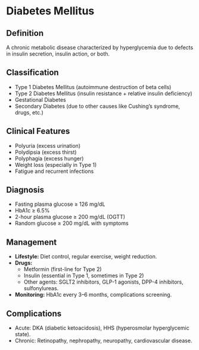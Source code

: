 # Diabetes Mellitus

## Definition
A chronic metabolic disease characterized by hyperglycemia due to defects in insulin secretion, insulin action, or both.

## Classification
- Type 1 Diabetes Mellitus (autoimmune destruction of beta cells)
- Type 2 Diabetes Mellitus (insulin resistance + relative insulin deficiency)
- Gestational Diabetes
- Secondary Diabetes (due to other causes like Cushing’s syndrome, drugs, etc.)

## Clinical Features
- Polyuria (excess urination)
- Polydipsia (excess thirst)
- Polyphagia (excess hunger)
- Weight loss (especially in Type 1)
- Fatigue and recurrent infections

## Diagnosis
- Fasting plasma glucose ≥ 126 mg/dL
- HbA1c ≥ 6.5%
- 2-hour plasma glucose ≥ 200 mg/dL (OGTT)
- Random glucose ≥ 200 mg/dL with symptoms

## Management
- **Lifestyle:** Diet control, regular exercise, weight reduction.
- **Drugs:**
  - Metformin (first-line for Type 2)
  - Insulin (essential in Type 1, sometimes in Type 2)
  - Other agents: SGLT2 inhibitors, GLP-1 agonists, DPP-4 inhibitors, sulfonylureas.
- **Monitoring:** HbA1c every 3–6 months, complications screening.

## Complications
- Acute: DKA (diabetic ketoacidosis), HHS (hyperosmolar hyperglycemic state).
- Chronic: Retinopathy, nephropathy, neuropathy, cardiovascular disease.
